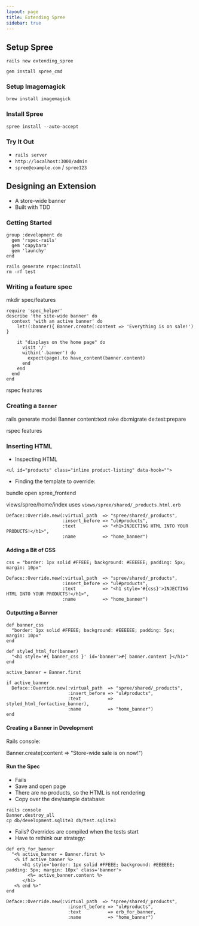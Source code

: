 ```yaml
---
layout: page
title: Extending Spree
sidebar: true
---
```


## Setup Spree

```
rails new extending_spree
```

```
gem install spree_cmd
```

### Setup Imagemagick

```
brew install imagemagick
```

### Install Spree

```
spree install --auto-accept
```

### Try It Out

* `rails server`
* `http://localhost:3000/admin`
* `spree@example.com` / `spree123`

## Designing an Extension

* A store-wide banner
* Built with TDD

### Getting Started

```
group :development do
  gem 'rspec-rails'
  gem 'capybara'
  gem 'launchy'
end
```

```
rails generate rspec:install
rm -rf test
```

### Writing a feature spec

mkdir spec/features

```
require 'spec_helper'
describe 'the site-wide banner' do 
  context 'with an active banner' do
    let!(:banner){ Banner.create(:content => 'Everything is on sale!') }

    it "displays on the home page" do
      visit '/'
      within('.banner') do
        expect(page).to have_content(banner.content)
      end
    end
  end
end
```

rspec features

### Creating a `Banner`

rails generate model Banner content:text
rake db:migrate de:test:prepare

rspec features

### Inserting HTML

* Inspecting HTML

`<ul id="products" class="inline product-listing" data-hook="">`

* Finding the template to override:

bundle open spree_frontend

views/spree/home/index uses `views/spree/shared/_products.html.erb`

```
Deface::Override.new(:virtual_path  => "spree/shared/_products",
                     :insert_before => "ul#products",
                     :text          => "<h1>INJECTING HTML INTO YOUR PRODUCTS!</h1>",
                     :name          => "home_banner")
```

#### Adding a Bit of CSS

```
css = "border: 1px solid #FFEEE; background: #EEEEEE; padding: 5px; margin: 10px"

Deface::Override.new(:virtual_path  => "spree/shared/_products",
                     :insert_before => "ul#products",
                     :text          => "<h1 style='#{css}'>INJECTING HTML INTO YOUR PRODUCTS!</h1>",
                     :name          => "home_banner")
```

#### Outputting a Banner

```
def banner_css
  "border: 1px solid #FFEEE; background: #EEEEEE; padding: 5px; margin: 10px"
end

def styled_html_for(banner)
  "<h1 style='#{ banner_css }' id='banner'>#{ banner.content }</h1>"
end

active_banner = Banner.first

if active_banner
  Deface::Override.new(:virtual_path  => "spree/shared/_products",
                       :insert_before => "ul#products",
                       :text          => styled_html_for(active_banner),
                       :name          => "home_banner")
end
```

#### Creating a Banner in Development

Rails console:

Banner.create(:content => "Store-wide sale is on now!")

#### Run the Spec

* Fails
* Save and open page
* There are no products, so the HTML is not rendering
* Copy over the dev/sample database:

```
rails console
Banner.destroy_all
cp db/development.sqlite3 db/test.sqlite3
```

* Fails? Overrides are compiled when the tests start
* Have to rethink our strategy:

```
def erb_for_banner
  "<% active_banner = Banner.first %>
   <% if active_banner %>
      <h1 style='border: 1px solid #FFEEE; background: #EEEEEE; padding: 5px; margin: 10px' class='banner'>
        <%= active_banner.content %>
      </h1>
   <% end %>"
end

Deface::Override.new(:virtual_path  => "spree/shared/_products",
                       :insert_before => "ul#products",
                       :text          => erb_for_banner,
                       :name          => "home_banner")
```
